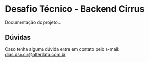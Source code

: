 # Desafio Técnico - Backend Cirrus

Documentação do projeto...

## Dúvidas
Caso tenha alguma dúvida entre em contato pelo e-mail: dias.dsn.cir@alterdata.com.br